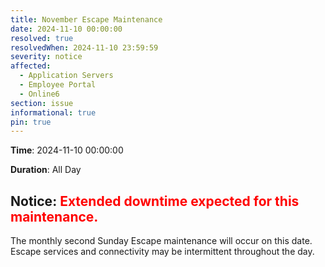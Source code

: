 ```yaml
---
title: November Escape Maintenance
date: 2024-11-10 00:00:00
resolved: true
resolvedWhen: 2024-11-10 23:59:59
severity: notice
affected:
  - Application Servers
  - Employee Portal
  - Online6
section: issue
informational: true
pin: true
---
```


**Time**: 2024-11-10 00:00:00

**Duration**: All Day

## Notice: <font color='red'>Extended downtime expected for this maintenance.</font>

The monthly second Sunday Escape maintenance will occur on this date. Escape services and connectivity may be intermittent throughout the day.
